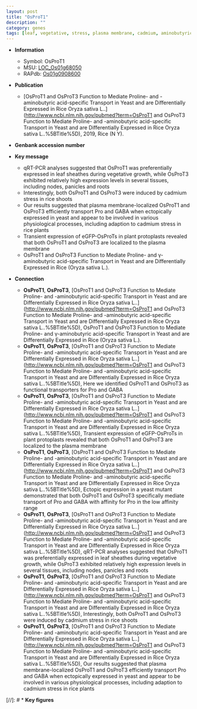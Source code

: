 ```yaml
---
layout: post
title: "OsProT1"
description: ""
category: genes
tags: [leaf, vegetative, stress, plasma membrane, cadmium, aminobutyric acid]
---
```


* **Information**  
    + Symbol: OsProT1  
    + MSU: [LOC_Os01g68050](http://rice.uga.edu/cgi-bin/ORF_infopage.cgi?orf=LOC_Os01g68050)  
    + RAPdb: [Os01g0908600](http://rapdb.dna.affrc.go.jp/viewer/gbrowse_details/irgsp1?name=Os01g0908600)  

* **Publication**  
    + [OsProT1 and OsProT3 Function to Mediate Proline- and <a6><c3>-aminobutyric acid-specific Transport in Yeast and are Differentially Expressed in Rice Oryza sativa L..](http://www.ncbi.nlm.nih.gov/pubmed?term=OsProT1 and OsProT3 Function to Mediate Proline- and <a6><c3>-aminobutyric acid-specific Transport in Yeast and are Differentially Expressed in Rice Oryza sativa L..%5BTitle%5D), 2019, Rice (N Y).

* **Genbank accession number**  

* **Key message**  
    + qRT-PCR analyses suggested that OsProT1 was preferentially expressed in leaf sheathes during vegetative growth, while OsProT3 exhibited relatively high expression levels in several tissues, including nodes, panicles and roots
    + Interestingly, both OsProT1 and OsProT3 were induced by cadmium stress in rice shoots
    + Our results suggested that plasma membrane-localized OsProT1 and OsProT3 efficiently transport Pro and GABA when ectopically expressed in yeast and appear to be involved in various physiological processes, including adaption to cadmium stress in rice plants
    + Transient expression of eGFP-OsProTs in plant protoplasts revealed that both OsProT1 and OsProT3 are localized to the plasma membrane
    + OsProT1 and OsProT3 Function to Mediate Proline- and γ-aminobutyric acid-specific Transport in Yeast and are Differentially Expressed in Rice (Oryza sativa L.).

* **Connection**  
    + __OsProT1__, __OsProT3__, [OsProT1 and OsProT3 Function to Mediate Proline- and <a6><c3>-aminobutyric acid-specific Transport in Yeast and are Differentially Expressed in Rice Oryza sativa L..](http://www.ncbi.nlm.nih.gov/pubmed?term=OsProT1 and OsProT3 Function to Mediate Proline- and <a6><c3>-aminobutyric acid-specific Transport in Yeast and are Differentially Expressed in Rice Oryza sativa L..%5BTitle%5D), OsProT1 and OsProT3 Function to Mediate Proline- and γ-aminobutyric acid-specific Transport in Yeast and are Differentially Expressed in Rice (Oryza sativa L.).
    + __OsProT1__, __OsProT3__, [OsProT1 and OsProT3 Function to Mediate Proline- and <a6><c3>-aminobutyric acid-specific Transport in Yeast and are Differentially Expressed in Rice Oryza sativa L..](http://www.ncbi.nlm.nih.gov/pubmed?term=OsProT1 and OsProT3 Function to Mediate Proline- and <a6><c3>-aminobutyric acid-specific Transport in Yeast and are Differentially Expressed in Rice Oryza sativa L..%5BTitle%5D), Here we identified OsProT1 and OsProT3 as functional transporters for Pro and GABA
    + __OsProT1__, __OsProT3__, [OsProT1 and OsProT3 Function to Mediate Proline- and <a6><c3>-aminobutyric acid-specific Transport in Yeast and are Differentially Expressed in Rice Oryza sativa L..](http://www.ncbi.nlm.nih.gov/pubmed?term=OsProT1 and OsProT3 Function to Mediate Proline- and <a6><c3>-aminobutyric acid-specific Transport in Yeast and are Differentially Expressed in Rice Oryza sativa L..%5BTitle%5D),  Transient expression of eGFP-OsProTs in plant protoplasts revealed that both OsProT1 and OsProT3 are localized to the plasma membrane
    + __OsProT1__, __OsProT3__, [OsProT1 and OsProT3 Function to Mediate Proline- and <a6><c3>-aminobutyric acid-specific Transport in Yeast and are Differentially Expressed in Rice Oryza sativa L..](http://www.ncbi.nlm.nih.gov/pubmed?term=OsProT1 and OsProT3 Function to Mediate Proline- and <a6><c3>-aminobutyric acid-specific Transport in Yeast and are Differentially Expressed in Rice Oryza sativa L..%5BTitle%5D),  Ectopic expression in a yeast mutant demonstrated that both OsProT1 and OsProT3 specifically mediate transport of Pro and GABA with affinity for Pro in the low affinity range
    + __OsProT1__, __OsProT3__, [OsProT1 and OsProT3 Function to Mediate Proline- and <a6><c3>-aminobutyric acid-specific Transport in Yeast and are Differentially Expressed in Rice Oryza sativa L..](http://www.ncbi.nlm.nih.gov/pubmed?term=OsProT1 and OsProT3 Function to Mediate Proline- and <a6><c3>-aminobutyric acid-specific Transport in Yeast and are Differentially Expressed in Rice Oryza sativa L..%5BTitle%5D),  qRT-PCR analyses suggested that OsProT1 was preferentially expressed in leaf sheathes during vegetative growth, while OsProT3 exhibited relatively high expression levels in several tissues, including nodes, panicles and roots
    + __OsProT1__, __OsProT3__, [OsProT1 and OsProT3 Function to Mediate Proline- and <a6><c3>-aminobutyric acid-specific Transport in Yeast and are Differentially Expressed in Rice Oryza sativa L..](http://www.ncbi.nlm.nih.gov/pubmed?term=OsProT1 and OsProT3 Function to Mediate Proline- and <a6><c3>-aminobutyric acid-specific Transport in Yeast and are Differentially Expressed in Rice Oryza sativa L..%5BTitle%5D),  Interestingly, both OsProT1 and OsProT3 were induced by cadmium stress in rice shoots
    + __OsProT1__, __OsProT3__, [OsProT1 and OsProT3 Function to Mediate Proline- and <a6><c3>-aminobutyric acid-specific Transport in Yeast and are Differentially Expressed in Rice Oryza sativa L..](http://www.ncbi.nlm.nih.gov/pubmed?term=OsProT1 and OsProT3 Function to Mediate Proline- and <a6><c3>-aminobutyric acid-specific Transport in Yeast and are Differentially Expressed in Rice Oryza sativa L..%5BTitle%5D), Our results suggested that plasma membrane-localized OsProT1 and OsProT3 efficiently transport Pro and GABA when ectopically expressed in yeast and appear to be involved in various physiological processes, including adaption to cadmium stress in rice plants

[//]: # * **Key figures**  


